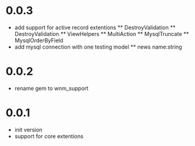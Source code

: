 # 0.0.3
* add support for active record extentions
** DestroyValidation
** DestroyValidation
** ViewHelpers
** MultiAction
** MysqlTruncate
** MysqlOrderByField
* add mysql connection with one testing model
** news name:string

# 0.0.2
* rename gem to wnm_support

# 0.0.1
* init version
* support for core extentions